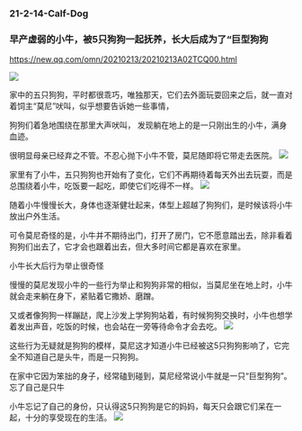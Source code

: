 ### 21‎-2‎-14-Calf-Dog

### 早产虚弱的小牛，被5只狗狗一起抚养，长大后成为了“巨型狗狗
https://new.qq.com/omn/20210213/20210213A02TCQ00.html

![](https://inews.gtimg.com/newsapp_bt/0/13165098018/)

家中的五只狗狗，平时都很乖巧，唯独那天，它们去外面玩耍回来之后，就一直对着饲主“莫尼”吠叫，似乎想要告诉她一些事情，

狗狗们着急地围绕在那里大声吠叫，
发现躺在地上的是一只刚出生的小牛，满身血迹。

很明显母亲已经弃之不管。不忍心抛下小牛不管，莫尼随即将它带走去医院。
![](https://inews.gtimg.com/newsapp_bt/0/13165100270/)

家里有了小牛，五只狗狗也开始有了变化，它们不再期待着每天外出去玩耍，而是总围绕着小牛，吃饭要一起吃，即使它们吃得不一样。
![](https://inews.gtimg.com/newsapp_bt/0/13165098016/)

随着小牛慢慢长大，身体也逐渐健壮起来，体型上超越了狗狗们，是时候该将小牛放出户外生活。

可令莫尼奇怪的是，小牛并不期待出门，打开了房门，它不愿意踏出去，除非看着狗狗们出去了，它才会也跟着出去，但大多时间它都是喜欢在家里。

小牛长大后行为举止很奇怪

慢慢的莫尼发现小牛的一些行为举止和狗狗非常的相似，当莫尼坐在地上时，小牛就会走来躺在身下，紧贴着它撒娇、磨蹭。

又或者像狗狗一样蹦跶，爬上沙发上学狗狗站着，有时候狗狗交换时，小牛也想学着发出声音，吃饭的时候，也会站在一旁等待命令才会去吃。
![](https://inews.gtimg.com/newsapp_bt/0/13165098026/)

这些行为无疑就是狗狗的模样，莫尼这才知道小牛已经被这5只狗狗影响了，它完全不知道自己是头牛，而是一只狗狗。

在家中它因为笨拙的身子，经常磕到碰到，莫尼经常说小牛就是一只“巨型狗狗”。
忘了自己是只牛

小牛忘记了自己的身份，只认得这5只狗狗是它的妈妈，每天只会跟它们呆在一起，十分的享受现在的生活。
![](https://inews.gtimg.com/newsapp_bt/0/13165098013/)
